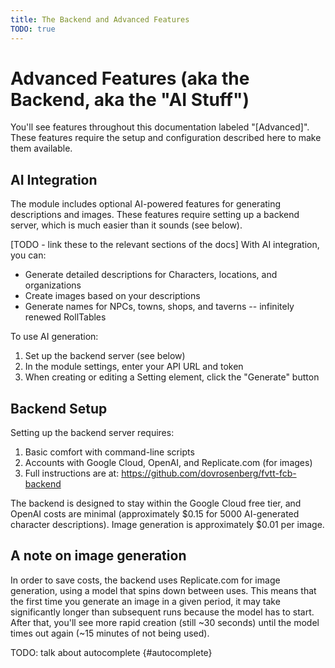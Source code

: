 ```yaml
---
title: The Backend and Advanced Features
TODO: true
---
```

# Advanced Features (aka the Backend, aka the "AI Stuff")

You'll see features throughout this documentation labeled "[Advanced]".  These features require the setup and configuration described here to make them available.

## AI Integration

The module includes optional AI-powered features for generating descriptions and images. These features require setting up a backend server, which is much easier than it sounds (see below).

[TODO - link these to the relevant sections of the docs]
With AI integration, you can:
- Generate detailed descriptions for Characters, locations, and organizations
- Create images based on your descriptions
- Generate names for NPCs, towns, shops, and taverns -- infinitely renewed RollTables

To use AI generation:
1. Set up the backend server (see below)
2. In the module settings, enter your API URL and token
3. When creating or editing a Setting element, click the "Generate" button

## Backend Setup

Setting up the backend server requires:
1. Basic comfort with command-line scripts
2. Accounts with Google Cloud, OpenAI, and Replicate.com (for images)
3. Full instructions are at: https://github.com/dovrosenberg/fvtt-fcb-backend

The backend is designed to stay within the Google Cloud free tier, and OpenAI costs are minimal (approximately $0.15 for 5000 AI-generated character descriptions).  Image generation is approximately $0.01 per image.

## A note on image generation

In order to save costs, the backend uses Replicate.com for image generation, using a model that spins down between uses.  This means that the first time you generate an image in a given period, it may take significantly longer than subsequent runs because the model has to start.  After that, you'll see more rapid creation (still ~30 seconds) until the model times out again (~15 minutes of not being used).

TODO: talk about autocomplete {#autocomplete}